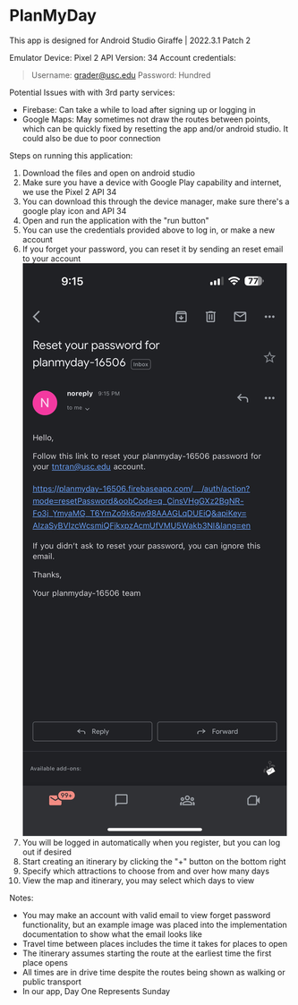 # PlanMyDay

This app is designed for Android Studio Giraffe | 2022.3.1 Patch 2

Emulator Device: Pixel 2
API Version: 34
Account credentials:
> Username: grader@usc.edu
> Password: Hundred

Potential Issues with with 3rd party services:
- Firebase: Can take a while to load after signing up or logging in
- Google Maps: May sometimes not draw the routes between points, which can be quickly fixed by
resetting the app and/or android studio. It could also be due to poor connection

Steps on running this application:
1. Download the files and open on android studio
2. Make sure you have a device with Google Play capability and internet, we use the Pixel 2 API 34
3. You can download this through the device manager, make sure there's a google play icon and API 34
4. Open and run the application with the "run button"
5. You can use the credentials provided above to log in, or make a new account
6. If you forget your password, you can reset it by sending an reset email to your account
![forgetpassword!](app/src/main/res/drawable/forgetpassword.jpg)
7. You will be logged in automatically when you register, but you can log out if desired
8. Start creating an itinerary by clicking the "+" button on the bottom right
9. Specify which attractions to choose from and over how many days
10. View the map and itinerary, you may select which days to view

Notes:
- You may make an account with valid email to view forget password functionality, but an example
image was placed into the implementation documentation to show what the email looks like
- Travel time between places includes the time it takes for places to open
- The itinerary assumes starting the route at the earliest time the first place opens
- All times are in drive time despite the routes being shown as walking or public transport
- In our app, Day One Represents Sunday